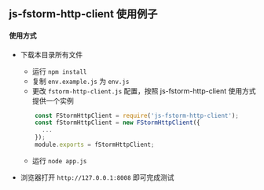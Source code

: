 ## js-fstorm-http-client 使用例子

#### 使用方式

- 下载本目录所有文件
    + 运行 `npm install`
    + 复制 `env.example.js` 为 `env.js`
    + 更改 `fstorm-http-client.js` 配置，按照 js-fstorm-http-client 使用方式提供一个实例
    ```javascript
        const FStormHttpClient = require('js-fstorm-http-client');
        const fStormHttpClient = new FStormHttpClient({
          ...
        });
        module.exports = fStormHttpClient;
    ```
  + 运行 `node app.js`

- 浏览器打开 `http://127.0.0.1:8008` 即可完成测试

